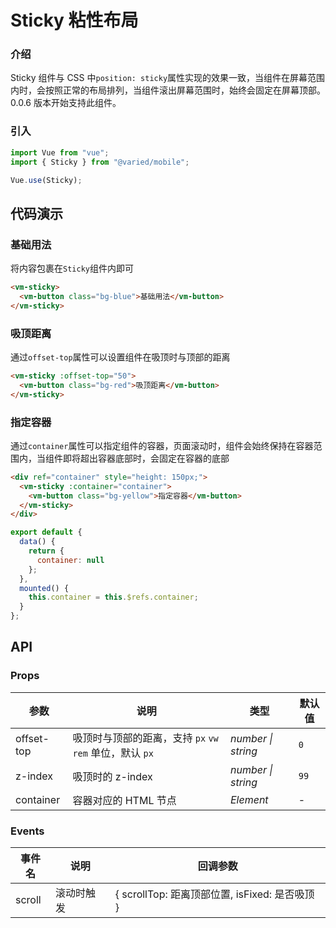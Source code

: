 # Sticky 粘性布局

### 介绍

Sticky 组件与 CSS 中`position: sticky`属性实现的效果一致，当组件在屏幕范围内时，会按照正常的布局排列，当组件滚出屏幕范围时，始终会固定在屏幕顶部。0.0.6 版本开始支持此组件。

### 引入

```js
import Vue from "vue";
import { Sticky } from "@varied/mobile";

Vue.use(Sticky);
```

## 代码演示

### 基础用法

将内容包裹在`Sticky`组件内即可

```html
<vm-sticky>
  <vm-button class="bg-blue">基础用法</vm-button>
</vm-sticky>
```

### 吸顶距离

通过`offset-top`属性可以设置组件在吸顶时与顶部的距离

```html
<vm-sticky :offset-top="50">
  <vm-button class="bg-red">吸顶距离</vm-button>
</vm-sticky>
```

### 指定容器

通过`container`属性可以指定组件的容器，页面滚动时，组件会始终保持在容器范围内，当组件即将超出容器底部时，会固定在容器的底部

```html
<div ref="container" style="height: 150px;">
  <vm-sticky :container="container">
    <vm-button class="bg-yellow">指定容器</vm-button>
  </vm-sticky>
</div>
```

```js
export default {
  data() {
    return {
      container: null
    };
  },
  mounted() {
    this.container = this.$refs.container;
  }
};
```

## API

### Props

| 参数       | 说明                                                     | 类型               | 默认值 |
| ---------- | -------------------------------------------------------- | ------------------ | ------ |
| offset-top | 吸顶时与顶部的距离，支持 `px` `vw` `rem` 单位，默认 `px` | _number \| string_ | `0`    |
| z-index    | 吸顶时的 z-index                                         | _number \| string_ | `99`   |
| container  | 容器对应的 HTML 节点                                     | _Element_          | -      |

### Events

| 事件名 | 说明       | 回调参数                                       |
| ------ | ---------- | ---------------------------------------------- |
| scroll | 滚动时触发 | { scrollTop: 距离顶部位置, isFixed: 是否吸顶 } |
